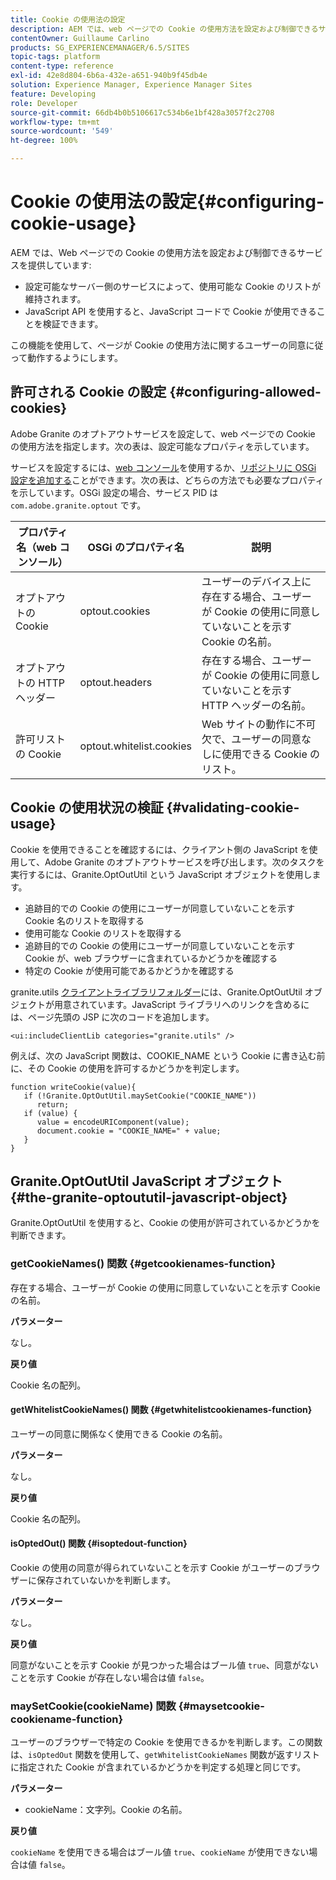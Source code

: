 ```yaml
---
title: Cookie の使用法の設定
description: AEM では、web ページでの Cookie の使用方法を設定および制御できるサービスが提供されています。
contentOwner: Guillaume Carlino
products: SG_EXPERIENCEMANAGER/6.5/SITES
topic-tags: platform
content-type: reference
exl-id: 42e8d804-6b6a-432e-a651-940b9f45db4e
solution: Experience Manager, Experience Manager Sites
feature: Developing
role: Developer
source-git-commit: 66db4b0b5106617c534b6e1bf428a3057f2c2708
workflow-type: tm+mt
source-wordcount: '549'
ht-degree: 100%

---
```


# Cookie の使用法の設定{#configuring-cookie-usage}

AEM では、Web ページでの Cookie の使用方法を設定および制御できるサービスを提供しています:

* 設定可能なサーバー側のサービスによって、使用可能な Cookie のリストが維持されます。
* JavaScript API を使用すると、JavaScript コードで Cookie が使用できることを検証できます。

この機能を使用して、ページが Cookie の使用方法に関するユーザーの同意に従って動作するようにします。

## 許可される Cookie の設定 {#configuring-allowed-cookies}

Adobe Granite のオプトアウトサービスを設定して、web ページでの Cookie の使用方法を指定します。次の表は、設定可能なプロパティを示しています。

サービスを設定するには、[web コンソール](/help/sites-deploying/configuring-osgi.md#osgi-configuration-with-the-web-console)を使用するか、[リポジトリに OSGi 設定を追加する](/help/sites-deploying/configuring-osgi.md#adding-a-new-configuration-to-the-repository)ことができます。次の表は、どちらの方法でも必要なプロパティを示しています。OSGi 設定の場合、サービス PID は `com.adobe.granite.optout` です。

| プロパティ名（web コンソール） | OSGi のプロパティ名 | 説明 |
|---|---|---|
| オプトアウトの Cookie | optout.cookies | ユーザーのデバイス上に存在する場合、ユーザーが Cookie の使用に同意していないことを示す Cookie の名前。 |
| オプトアウトの HTTP ヘッダー | optout.headers | 存在する場合、ユーザーが Cookie の使用に同意していないことを示す HTTP ヘッダーの名前。 |
| 許可リストの Cookie | optout.whitelist.cookies | Web サイトの動作に不可欠で、ユーザーの同意なしに使用できる Cookie のリスト。 |

## Cookie の使用状況の検証 {#validating-cookie-usage}

Cookie を使用できることを確認するには、クライアント側の JavaScript を使用して、Adobe Granite のオプトアウトサービスを呼び出します。次のタスクを実行するには、Granite.OptOutUtil という JavaScript オブジェクトを使用します。

* 追跡目的での Cookie の使用にユーザーが同意していないことを示す Cookie 名のリストを取得する
* 使用可能な Cookie のリストを取得する
* 追跡目的での Cookie の使用にユーザーが同意していないことを示す Cookie が、web ブラウザーに含まれているかどうかを確認する
* 特定の Cookie が使用可能であるかどうかを確認する

granite.utils [クライアントライブラリフォルダー](/help/sites-developing/clientlibs.md#referencing-client-side-libraries)には、Granite.OptOutUtil オブジェクトが用意されています。JavaScript ライブラリへのリンクを含めるには、ページ先頭の JSP に次のコードを追加します。

`<ui:includeClientLib categories="granite.utils" />`

例えば、次の JavaScript 関数は、COOKIE_NAME という Cookie に書き込む前に、その Cookie の使用を許可するかどうかを判定します。

```
function writeCookie(value){
   if (!Granite.OptOutUtil.maySetCookie("COOKIE_NAME"))
      return;
   if (value) {
      value = encodeURIComponent(value);
      document.cookie = "COOKIE_NAME=" + value;
   }
}
```

## Granite.OptOutUtil JavaScript オブジェクト {#the-granite-optoututil-javascript-object}

Granite.OptOutUtil を使用すると、Cookie の使用が許可されているかどうかを判断できます。

### getCookieNames() 関数 {#getcookienames-function}

存在する場合、ユーザーが Cookie の使用に同意していないことを示す Cookie の名前。

**パラメーター**

なし。

**戻り値**

Cookie 名の配列。

#### getWhitelistCookieNames() 関数 {#getwhitelistcookienames-function}

ユーザーの同意に関係なく使用できる Cookie の名前。

**パラメーター**

なし。

**戻り値**

Cookie 名の配列。

#### isOptedOut() 関数 {#isoptedout-function}

Cookie の使用の同意が得られていないことを示す Cookie がユーザーのブラウザーに保存されていないかを判断します。

**パラメーター**

なし。

**戻り値**

同意がないことを示す Cookie が見つかった場合はブール値 `true`、同意がないことを示す Cookie が存在しない場合は値 `false`。

### maySetCookie(cookieName) 関数 {#maysetcookie-cookiename-function}

ユーザーのブラウザーで特定の Cookie を使用できるかを判断します。この関数は、`isOptedOut` 関数を使用して、`getWhitelistCookieNames` 関数が返すリストに指定された Cookie が含まれているかどうかを判定する処理と同じです。

**パラメーター**

* cookieName：文字列。Cookie の名前。

**戻り値**

`cookieName` を使用できる場合はブール値 `true`、`cookieName` が使用できない場合は値 `false`。
